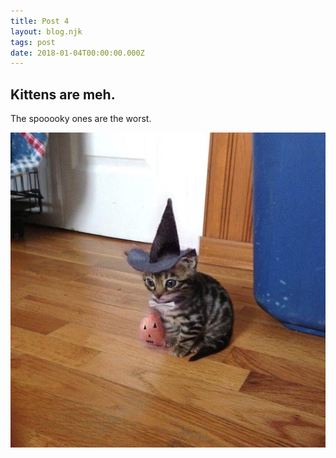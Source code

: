 ```yaml
---
title: Post 4
layout: blog.njk
tags: post
date: 2018-01-04T00:00:00.000Z
---
```


## Kittens are meh.

The spooooky ones are the worst.

![spooky kitty](/images/kitty-5.jpg)